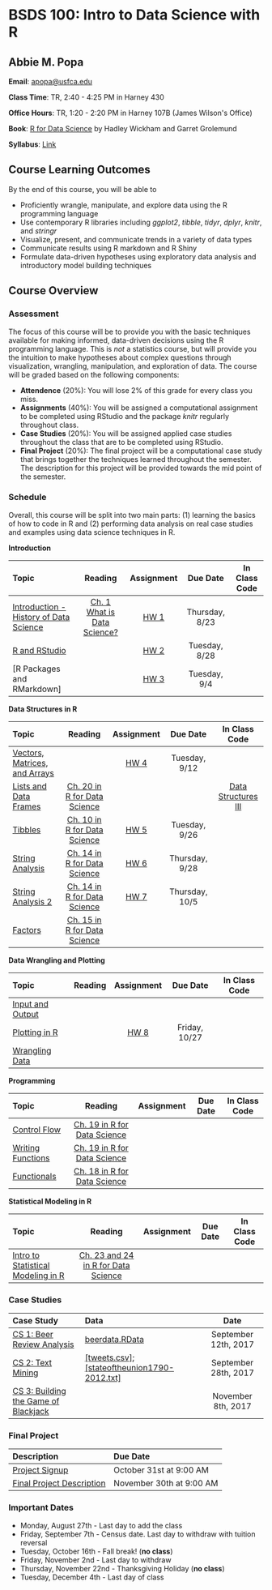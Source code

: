 # BSDS 100: Intro to Data Science with R

## Abbie M. Popa

**Email**: apopa@usfca.edu

**Class Time**: TR, 2:40 - 4:25 PM in Harney 430

**Office Hours**: TR, 1:20 - 2:20 PM in Harney 107B (James Wilson's Office)

**Book**: [R for Data Science](http://r4ds.had.co.nz/index.html) by Hadley Wickham and Garret Grolemund

**Syllabus**: [Link](https://github.com/abbiepopa/BSDS100/blob/master/Syllabus/Fall_2018.pdf)

## Course Learning Outcomes

By the end of this course, you will be able to

- Proficiently wrangle, manipulate, and explore data using the R programming language
- Use contemporary R libraries including *ggplot2*, *tibble*, *tidyr*, *dplyr*, *knitr*, and *stringr*
- Visualize, present, and communicate trends in a variety of data types
- Communicate results using R markdown and R Shiny
- Formulate data-driven hypotheses using exploratory data analysis and introductory model building techniques

## Course Overview

### Assessment

The focus of this course will be to provide you with the basic techniques available for making informed, data-driven decisions using the R programming language. This is *not* a statistics course, but will provide you the intuition to make hypotheses about complex questions through visualization, wrangling, manipulation, and exploration of data. The course will be graded based on the following components:

- **Attendence** (20%): You will lose 2% of this grade for every class you miss.
- **Assignments** (40%): You will be assigned a computational assignment to be completed using RStudio and the package *knitr* regularly throughout class. 
- **Case Studies** (20%): You will be assigned applied case studies throughout the class that are to be completed using RStudio.
- **Final Project** (20%): The final project will be a computational case study that brings together the techniques learned throughout the semester. The description for this project will be provided towards the mid point of the semester.

<!---
### Data Science Links and News

- **Undergraduate Research in Statistics and Data Science**: [Article from Amstat News](http://magazine.amstat.org/blog/2017/09/01/undergraduateexpectations/)
--->

### Schedule

Overall, this course will be split into two main parts: (1) learning the basics of how to code in R and (2) performing data analysis on real case studies and examples using data science techniques in R.

**Introduction**

| Topic | Reading | Assignment | Due Date | In Class Code |
 | :---  | :---:  | :---:  | :---:  | :---: |
 | [Introduction - History of Data Science](https://github.com/abbiepopa/BSDS100/blob/master/Lectures/Lecture%201%20Introduction.pdf) | [Ch. 1 What is Data Science?](https://www.safaribooksonline.com/library/view/doing-data-science/9781449363871/ch01.html)| [HW 1](https://github.com/abbiepopa/BSDS100/blob/master/Assignments/Assignment1.pdf) | Thursday, 8/23| |
 | [R and RStudio](https://github.com/abbiepopa/BSDS100/blob/master/Lectures/Lecture%202%20R%20and%20RStudio.pdf)| | [HW 2](https://github.com/abbiepopa/BSDS100/blob/master/Assignments/Assignment2.pdf) | Tuesday, 8/28|  |
 | [R Packages and RMarkdown] <!--- (https://github.com/abbiepopa/BSDS100/blob/master/Lectures/Lecture%203%20R%20Markdown.pdf)  ---> | | [HW 3](https://github.com/abbiepopa/BSDS100/blob/master/Assignments/Assignment3.pdf)| Tuesday, 9/4 |  |
  
  
 **Data Structures in R**
  
 | Topic | Reading | Assignment | Due Date | In Class Code |
  | :---  | :---:  | :---:  | :---:  | :---: |
  | [Vectors, Matrices, and Arrays](https://github.com/abbiepopa/BSDS100/blob/master/Lectures/Lecture%204%20Data%20Structures%20I.pdf) | | [HW 4](https://github.com/abbiepopa/BSDS100/blob/master/Assignments/Assignment4.pdf)| Tuesday, 9/12| |
  | [Lists and Data Frames](https://github.com/abbiepopa/BSDS100/blob/master/Lectures/Lecture%205%20Data%20Structures%20II.pdf) | [Ch. 20 in R for Data Science](http://r4ds.had.co.nz/vectors.html)| | | [Data Structures III](https://github.com/abbiepopa/BSDS100/blob/master/Code_Demonstrations/Data_Structures3.R) |
  | [Tibbles](http://r4ds.had.co.nz/tibbles.html)| [Ch. 10 in R for Data Science](http://r4ds.had.co.nz/tibbles.html)| [HW 5](https://github.com/abbiepopa/BSDS100/blob/master/Assignments/Assignment_Tibbles.pdf) | Tuesday, 9/26 |  |
  | [String Analysis](http://r4ds.had.co.nz/strings.html)|[Ch. 14 in R for Data Science](http://r4ds.had.co.nz/strings.html) | [HW 6](https://github.com/abbiepopa/BSDS100/blob/master/Assignments/Assignment_Strings.pdf)| Thursday, 9/28| |
   | [String Analysis 2](http://r4ds.had.co.nz/strings.html)|[Ch. 14 in R for Data Science](http://r4ds.had.co.nz/strings.html) | [HW 7](https://github.com/abbiepopa/BSDS100/blob/master/Assignments/Assignment_Strings2.pdf)| Thursday, 10/5|  |
  | [Factors](http://r4ds.had.co.nz/factors.html) | [Ch. 15 in R for Data Science](http://r4ds.had.co.nz/factors.html)| | | |
  
  
  **Data Wrangling and Plotting**
  
   | Topic | Reading | Assignment | Due Date | In Class Code |
   | :---  | :---:  | :---:  | :---:  | :---: |
   | [Input and Output](https://github.com/abbiepopa/BSDS100/blob/master/Lectures/Lecture%206%20Input%20and%20Output.pdf) | | | | |
   | [Plotting in R](https://github.com/abbiepopa/BSDS100/blob/master/Lectures/Lecture%207%20Plotting%20in%20R.pdf) | | [HW 8](https://github.com/abbiepopa/BSDS100/blob/master/Assignments/Assignment_Visualization.pdf) | Friday, 10/27||
   | [Wrangling Data](https://github.com/abbiepopa/BSDS100/blob/master/Lectures/Lecture%2010%20Wrangling%20Data.pdf) | | | |
   
 
 
 **Programming**
 
 | Topic | Reading | Assignment | Due Date | In Class Code |
 | :---  | :---:  | :---:  | :---:  | :---: |
 | [Control Flow](https://github.com/abbiepopa/BSDS100/blob/master/Lectures/Functional%20Programming%20I.pdf)|[Ch. 19 in R for Data Science](http://r4ds.had.co.nz/vectors.html) | | | |
 | [Writing Functions](https://github.com/abbiepopa/BSDS100/blob/master/Lectures/Functional%20Programming%20II.pdf)| [Ch. 19 in R for Data Science](http://r4ds.had.co.nz/vectors.html)| | | |
 | [Functionals](https://github.com/abbiepopa/BSDS100/blob/master/Lectures/Functional%20Programming%20III.pdf)| [Ch. 18 in R for Data Science](http://r4ds.had.co.nz/vectors.html)| | | 
 
 **Statistical Modeling in R**
 
 | Topic | Reading | Assignment | Due Date | In Class Code |
 | :---  | :---:  | :---:  | :---:  | :---: |
 | [Intro to Statistical Modeling in R](https://github.com/abbiepopa/BSDS100/blob/master/Lectures/Lecture%2011%20Intro%20to%20Statistical%20Modeling.pdf) | [Ch. 23 and 24 in R for Data Science](http://r4ds.had.co.nz) | | | 


### Case Studies
| Case Study | Data | Date |
|:--- | :---  | :---:  |
|[CS 1: Beer Review Analysis](https://github.com/abbiepopa/BSDS100/blob/master/Code_Demonstrations/Case%20Study%201/Beer_Analysis.pdf) | [beerdata.RData](https://github.com/abbiepopa/BSDS100/blob/master/Code_Demonstrations/Case%20Study%201/beer.data.RData) | September 12th, 2017| 
|[CS 2: Text Mining](https://github.com/abbiepopa/BSDS100/blob/master/Code_Demonstrations/Case%20Study%202/CaseStudy2.pdf) | [[tweets.csv]](https://raw.githubusercontent.com/jdwilson4/Intro-Data-Science/master/Data/tweets.csv); [[stateoftheunion1790-2012.txt]](https://raw.githubusercontent.com/jdwilson4/Intro-Data-Science/master/Data/stateoftheunion1790-2012.txt)| September 28th, 2017|
|[CS 3: Building the Game of Blackjack](https://github.com/abbiepopa/BSDS100/blob/master/Code_Demonstrations/Case%20Study%203/CaseStudy3.pdf)| | November 8th, 2017|

### Final Project
| Description | Due Date |
|:--- | :---  |
|[Project Signup](https://docs.google.com/spreadsheets/d/1pIAeZ1W5OENRyHbpfZgxKFzmGOtRNT2XkPkCQpjhzHI/edit?usp=sharing) | October 31st at 9:00 AM|
|[Final Project Description](https://github.com/abbiepopa/BSDS100/blob/master/Assignments/Final_Project_Fall_2017.pdf) | November 30th at 9:00 AM|


### Important Dates

- Monday, August 27th - Last day to add the class
- Friday, September 7th - Census date. Last day to withdraw with tuition reversal
- Tuesday, October 16th - Fall break! (**no class**)
- Friday, November 2nd - Last day to withdraw
- Thursday, November 22nd - Thanksgiving Holiday (**no class**)
- Tuesday, December 4th - Last day of class
